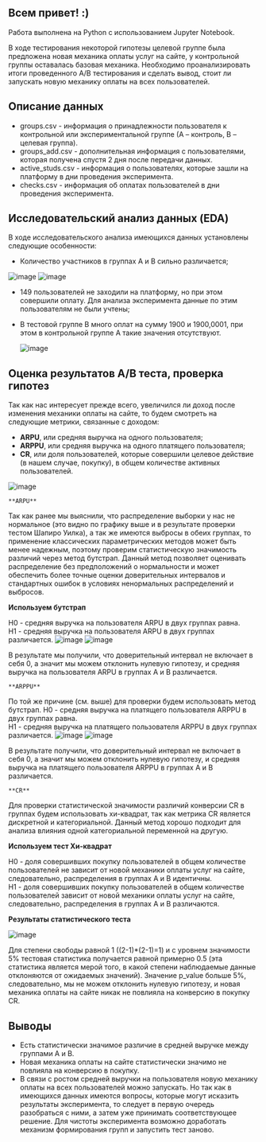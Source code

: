 ## **Всем привет! :)**

Работа выполнена на Python с использованием Jupyter Notebook.

В ходе тестирования некоторой гипотезы целевой группе была предложена новая механика оплаты услуг на сайте, у контрольной группы оставалась базовая механика.
Необходимо проанализировать итоги проведенного А/В тестирования и сделать вывод, стоит ли запускать новую механику оплаты на всех пользователей.

## Описание данных

* groups.csv - информация о принадлежности пользователя к контрольной или экспериментальной группе (А – контроль, B – целевая группа).
* groups_add.csv - дополнительная информация с пользователями, которая получена спустя 2 дня после передачи данных.
* active_studs.csv - информация о пользователях, которые зашли на платформу в дни проведения эксперимента.
* checks.csv - информация об оплатах пользователей в дни проведения эксперимента.

## Исследовательский анализ данных (EDA)

В ходе исследовательского анализа имеющихся данных установлены следующие особенности:
* Количество участников в группах А и В сильно различается;

 ![image](https://github.com/S1lencena/Statistic_A-B_testing/assets/140109674/e94f82cd-534c-41fd-96d4-c0d89c6f7dd0)
 ![image](https://github.com/S1lencena/Statistic_A-B_testing/assets/140109674/7cbdcd98-edd5-4f1d-addd-bf9edf01c333)

* 149 пользователей не заходили на платформу, но при этом совершили оплату. Для анализа эксперимента данные по этим пользователям не были учтены;
* В тестовой группе В много оплат на сумму 1900 и 1900,0001, при этом в контрольной группе А такие значения отсутствуют.

  ![image](https://github.com/S1lencena/Statistic_A-B_testing/assets/140109674/26fd3da3-9c02-40b2-b5e4-f9fb7d1f4ee1)

## Оценка результатов А/В теста, проверка гипотез

Так как нас интересует прежде всего, увеличился ли доход после изменения механики оплаты на сайте, то будем смотреть на следующие метрики, связанные с доходом:

* **ARPU**, или средняя выручка на одного пользователя;
* **ARPPU**, или средняя выручка на одного платящего пользователя;
* **CR**, или доля пользователей, которые совершили целевое действие (в нашем случае, покупку), в общем количестве активных пользователей.

![image](https://github.com/S1lencena/Statistic_A-B_testing/assets/140109674/0e49a319-b38b-476d-8e18-f65357a0ea4d)

`**ARPU**`

Так как ранее мы выяснили, что распределение выборки у нас не нормальное (это видно по графику выше и в результате проверки тестом Шапиро Уилка), а так же имеются выбросы в обеих группах, то применение классических параметрических методов может быть менее надежным, поэтому проверим статистическую значимость различий через метод бутстрап. Данный метод позволяет оценивать распределение без предположений о нормальности и может обеспечить более точные оценки доверительных интервалов и стандартных ошибок в условиях ненормальных распределений и выбросов.

**Используем бутстрап**

H0 - средняя выручка на пользователя ARPU в двух группах равна.    
H1 - средняя выручка на пользователя ARPU в двух группах различается. 
![image](https://github.com/S1lencena/Statistic_A-B_testing/assets/140109674/48d686ea-9f76-4416-9267-e8d620e636ce)
![image](https://github.com/S1lencena/Statistic_A-B_testing/assets/140109674/94620af0-77e9-43fe-a5c3-29b383c35908)

В результате мы получили, что доверительный интервал не включает в себя 0, а значит мы можем отклонить нулевую гипотезу, и средняя выручка на пользователя ARPU в группах А и В различается.

`**ARPPU**`

По той же причине (см. выше) для проверки будем использовать метод бутстрап.
H0 - средняя выручка на платящего пользователя ARPPU в двух группах равна.    
H1 - средняя выручка на платящего пользователя ARPPU в двух группах различается. 
![image](https://github.com/S1lencena/Statistic_A-B_testing/assets/140109674/a2d61aa6-554e-4c89-b078-fd2c91a5c677)
![image](https://github.com/S1lencena/Statistic_A-B_testing/assets/140109674/1e37068b-1073-4665-870e-48d86fc3e1fa)

В результате получили, что доверительный интервал не включает в себя 0, а значит мы можем отклонить нулевую гипотезу, и средняя выручка на платящего пользователя ARPPU в группах А и В различается.

`**CR**`

Для проверки статистической значимости различий конверсии CR в группах будем использовать хи-квадрат, так как метрика CR является дискретной и категориальной. Данный метод хорошо подходит для анализа влияния одной категориальной переменной на другую.

**Используем тест Хи-квадрат**

H0 - доля совершивших покупку пользователей в общем количестве пользователей не зависит от новой механики оплаты услуг на сайте, следовательно, распределения в группах А и В идентичны.    
H1 - доля совершивших покупку пользователей в общем количестве пользователей зависит от новой механики оплаты услуг на сайте, следовательно, распределения в группах А и В различаются. 

**Результаты статистического теста**

![image](https://github.com/S1lencena/Statistic_A-B_testing/assets/140109674/7ed69cea-9a24-47ae-b6dc-1c983d7aa021)

Для степени свободы равной 1 ((2-1)*(2-1)=1) и с уровнем значимости 5% тестовая статистика получается равной примерно 0.5 (эта статистика является мерой того, в какой степени наблюдаемые данные отклоняются от ожидаемых значений). 
Значение p_value больше 5%, следовательно, мы не можем отклонить нулевую гипотезу, и новая механика оплаты на сайте никак не повлияла на конверсию в покупку CR.

## Выводы

* Есть статистически значимое различие в средней выручке между группами А и В.
* Новая механика оплаты на сайте статистически значимо не повлияла на конверсию в покупку.
* В связи с ростом средней выручки на пользователя новую механику оплаты на всех пользователей можно запускать. Но так как в имеющихся данных имеются вопросы, которые могут исказить результаты эксперимента, то следует в первую очередь разобраться с ними, а затем уже принимать соответствующее решение. Для чистоты эксперимента возможно доработать механизм формирования групп и запустить тест заново.
